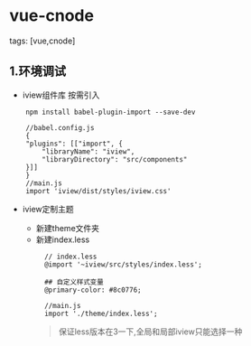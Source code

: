 # vue-cnode

 tags: [vue,cnode]

## 1.环境调试

 - iview组件库 按需引入
```
    npm install babel-plugin-import --save-dev

    //babel.config.js
    {
    "plugins": [["import", {
        "libraryName": "iview",
        "libraryDirectory": "src/components"
    }]]
    }
    //main.js
    import 'iview/dist/styles/iview.css'
```
  - iview定制主题

    - 新建theme文件夹
    - 新建index.less
      ```
        // index.less
        @import '~iview/src/styles/index.less';

        ## 自定义样式变量
        @primary-color: #8c0776;

        //main.js
        import './theme/index.less';
      ```
      > 保证less版本在3一下,全局和局部iview只能选择一种
      
